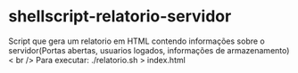 # shellscript-relatorio-servidor

Script que gera um relatorio em HTML contendo informações sobre o servidor(Portas abertas, usuarios logados, informações de armazenamento)< br />
Para executar: ./relatorio.sh > index.html
